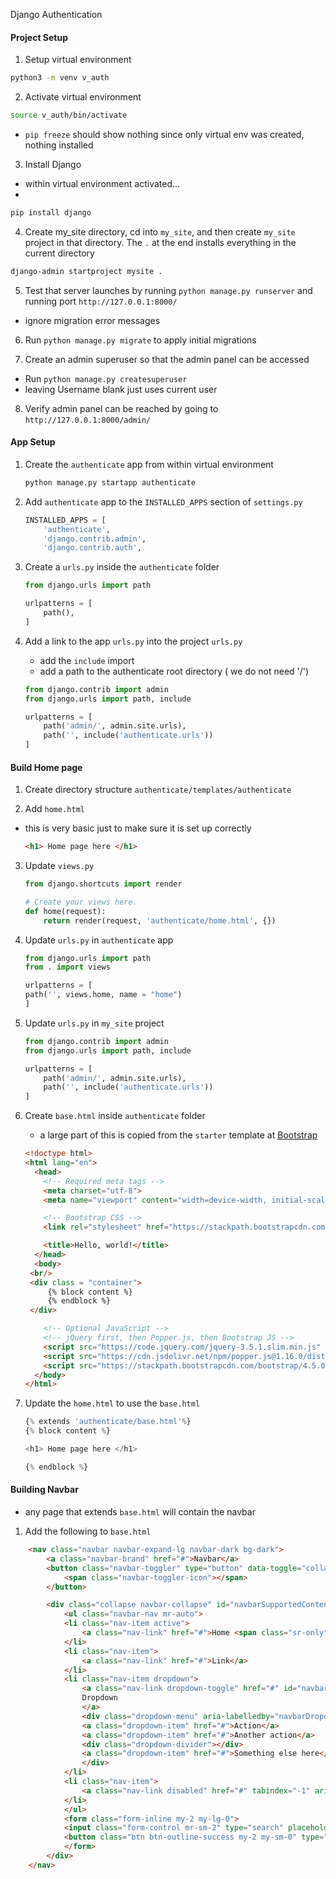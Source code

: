 Django Authentication

#### Project Setup
1) Setup virtual environment

~~~ bash
python3 -m venv v_auth
~~~

2) Activate virtual environment

~~~ bash
source v_auth/bin/activate
~~~

- `pip freeze` should show nothing since only virtual env was created, nothing installed

3) Install Django

- within virtual environment activated...
- 
~~~ bash
pip install django
~~~

4) Create my_site directory, cd into `my_site`, and then create `my_site` project in that directory. The `.` at the end installs everything in the current directory

~~~ bash
django-admin startproject mysite .
~~~

5) Test that server launches by running `python manage.py runserver` and running port `http://127.0.0.1:8000/`
- ignore migration error messages

6) Run `python manage.py migrate` to apply initial migrations 

7) Create an admin superuser so that the admin panel can be accessed
- Run  `python manage.py createsuperuser`
- leaving Username blank just uses current user

8) Verify admin panel can be reached by going to `http://127.0.0.1:8000/admin/`

#### App Setup

1) Create the `authenticate` app from within virtual environment

    ~~~ bash
    python manage.py startapp authenticate
    ~~~

2) Add `authenticate` app to the `INSTALLED_APPS` section of `settings.py`

    ~~~ py
    INSTALLED_APPS = [
        'authenticate',
        'django.contrib.admin',
        'django.contrib.auth',
    ~~~

3) Create a `urls.py` inside the `authenticate` folder

    ~~~ py
    from django.urls import path

    urlpatterns = [
        path(),
    ]
    ~~~

4) Add a link to the app `urls.py` into the project `urls.py`
   - add the `include` import
   - add a path to the authenticate root directory ( we do not need '/')

   ~~~ py
   from django.contrib import admin
   from django.urls import path, include

   urlpatterns = [
       path('admin/', admin.site.urls),
       path('', include('authenticate.urls'))
   ]
   ~~~

#### Build Home page

1) Create directory structure `authenticate/templates/authenticate`

2) Add `home.html`
- this is very basic just to make sure it is set up correctly

    ~~~ html
    <h1> Home page here </h1>
    ~~~

3) Update `views.py`

    ~~~ py
    from django.shortcuts import render

    # Create your views here.
    def home(request):
        return render(request, 'authenticate/home.html', {})
    ~~~

4) Update `urls.py` in `authenticate` app

    ~~~ py
    from django.urls import path
    from . import views

    urlpatterns = [
    path('', views.home, name = "home") 
    ]
    ~~~

5) Update `urls.py` in `my_site` project

    ~~~ py
    from django.contrib import admin
    from django.urls import path, include

    urlpatterns = [
        path('admin/', admin.site.urls),
        path('', include('authenticate.urls'))
    ]
    ~~~

6) Create `base.html` inside `authenticate` folder
   - a large part of this is copied from the `starter` template at <a href = "https://getbootstrap.com/docs/4.5/getting-started/introduction/" > Bootstrap </a>
   ~~~ html
   <!doctype html>
   <html lang="en">
     <head>
       <!-- Required meta tags -->
       <meta charset="utf-8">
       <meta name="viewport" content="width=device-width, initial-scale=1, shrink-to-fit=no">

       <!-- Bootstrap CSS -->
       <link rel="stylesheet" href="https://stackpath.bootstrapcdn.com/bootstrap/4.5.0/css/bootstrap.min.css" integrity="sha384-9aIt2nRpC12Uk9gS9baDl411NQApFmC26EwAOH8WgZl5MYYxFfc+NcPb1dKGj7Sk" crossorigin="anonymous">

       <title>Hello, world!</title>
     </head>
     <body>
    <br/>
    <div class = "container">
        {% block content %}
        {% endblock %}
    </div>

       <!-- Optional JavaScript -->
       <!-- jQuery first, then Popper.js, then Bootstrap JS -->
       <script src="https://code.jquery.com/jquery-3.5.1.slim.min.js" integrity="sha384-DfXdz2htPH0lsSSs5nCTpuj/zy4C+OGpamoFVy38MVBnE+IbbVYUew+OrCXaRkfj" crossorigin="anonymous"></script>
       <script src="https://cdn.jsdelivr.net/npm/popper.js@1.16.0/dist/umd/popper.min.js" integrity="sha384-Q6E9RHvbIyZFJoft+2mJbHaEWldlvI9IOYy5n3zV9zzTtmI3UksdQRVvoxMfooAo" crossorigin="anonymous"></script>
       <script src="https://stackpath.bootstrapcdn.com/bootstrap/4.5.0/js/bootstrap.min.js" integrity="sha384-OgVRvuATP1z7JjHLkuOU7Xw704+h835Lr+6QL9UvYjZE3Ipu6Tp75j7Bh/kR0JKI" crossorigin="anonymous"></script>
     </body>
   </html>
   ~~~

7) Update the `home.html` to use the `base.html`   

    ~~~ py
    {% extends 'authenticate/base.html'%}
    {% block content %}

    <h1> Home page here </h1>

    {% endblock %}
    ~~~

#### Building Navbar

- any page that extends `base.html` will contain the navbar

1) Add the following to `base.html`

~~~ html
    <nav class="navbar navbar-expand-lg navbar-dark bg-dark">
        <a class="navbar-brand" href="#">Navbar</a>
        <button class="navbar-toggler" type="button" data-toggle="collapse" data-target="#navbarSupportedContent" aria-controls="navbarSupportedContent" aria-expanded="false" aria-label="Toggle navigation">
            <span class="navbar-toggler-icon"></span>
        </button>

        <div class="collapse navbar-collapse" id="navbarSupportedContent">
            <ul class="navbar-nav mr-auto">
            <li class="nav-item active">
                <a class="nav-link" href="#">Home <span class="sr-only">(current)</span></a>
            </li>
            <li class="nav-item">
                <a class="nav-link" href="#">Link</a>
            </li>
            <li class="nav-item dropdown">
                <a class="nav-link dropdown-toggle" href="#" id="navbarDropdown" role="button" data-toggle="dropdown" aria-haspopup="true" aria-expanded="false">
                Dropdown
                </a>
                <div class="dropdown-menu" aria-labelledby="navbarDropdown">
                <a class="dropdown-item" href="#">Action</a>
                <a class="dropdown-item" href="#">Another action</a>
                <div class="dropdown-divider"></div>
                <a class="dropdown-item" href="#">Something else here</a>
                </div>
            </li>
            <li class="nav-item">
                <a class="nav-link disabled" href="#" tabindex="-1" aria-disabled="true">Disabled</a>
            </li>
            </ul>
            <form class="form-inline my-2 my-lg-0">
            <input class="form-control mr-sm-2" type="search" placeholder="Search" aria-label="Search">
            <button class="btn btn-outline-success my-2 my-sm-0" type="submit">Search</button>
            </form>
        </div>
    </nav>
~~~
